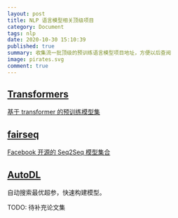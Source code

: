 ```yaml
---
layout: post
title: NLP 语言模型相关顶级项目
category: Document
tags: nlp
date: 2020-10-30 15:10:39
published: true
summary: 收集流一批顶级的预训练语言模型项目地址，方便以后查阅
image: pirates.svg
comment: true
---
```


## [Transformers](https://github.com/huggingface/transformers.git)

[基于 transformer 的预训练模型集](https://huggingface.co/transformers/pretrained_models.html)

## [fairseq](https://github.com/pytorch/fairseq.git)

[Facebook 开源的 Seq2Seq 模型集合](https://github.com/pytorch/fairseq.git)

## [AutoDL](https://github.com/DeepWisdom/AutoDL.git)

自动搜索最优超参，快速构建模型。

TODO: 待补充论文集
